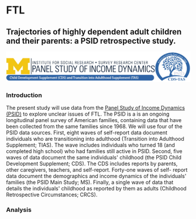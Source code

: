 # FTL
## Trajectories of highly dependent adult children and their parents: a PSID retrospective study.
![PSID Banner](https://raw.githubusercontent.com/carolinelee78/FTL/main/doc/CDS_PSIDbanner.jpg)

### Introduction 
The present study will use data from the [Panel Study of Income Dynamics (PSID)](https://psidonline.isr.umich.edu/cds/default.aspx) to explore unclear issues of FTL. The PSID is a is an ongoing longitudinal panel survey of American families, containing data that have been collected from the same families since 1968. We will use four of the PSID data sources. First, eight waves of self-report data document individuals who are transitioning into adulthood (Transition into Adulthood Supplement; TIAS). The wave includes individuals who turned 18 (and completed high school) who had families still active in PSID. Second, five waves of data document the same individuals' childhood (the PSID Child Development Supplement; CDS). The CDS includes reports by parents, other caregivers, teachers, and self-report. Forty-one waves of self- report data document the demographics and income dynamics of the individuals' families (the PSID Main Study; MS). Finally, a single wave of data that details the individuals' childhood as reported by them as adults (Childhood Retrospective Circumstances; CRCS).

### Analysis 

